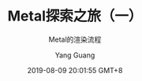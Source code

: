 ---
layout:     post
title:      Metal探索之旅（一）
subtitle:   Metal的渲染流程
date:       2019-08-09 20:01:55 GMT+8
author:     "Yang Guang"
header-style: text
tags:
    - iOS
    - 技术
---